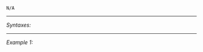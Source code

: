`N/A`


---
*Syntaxes:*

<!-- [] call `BIS_fnc_overviewDifficulty` -->

---
*Example 1:*

<!-- 
```sqf
[] call BIS_fnc_overviewDifficulty;
``` -->